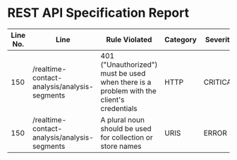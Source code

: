 REST API Specification Report
=============================
| Line No. | Line                                         | Rule Violated                                                                           | Category | Severity | Rule Type       | Software Quality Attributes               | Improvement Suggestion                                                               |
| -------- | -------------------------------------------- | --------------------------------------------------------------------------------------- | -------- | -------- | --------------- | ----------------------------------------- | ------------------------------------------------------------------------------------ |
| 150      | /realtime-contact-analysis/analysis-segments | 401 ("Unauthorized") must be used when there is a problem with the client's credentials | HTTP     | CRITICAL | STATIC, DYNAMIC | COMPATIBILITY, MAINTAINABILITY, USABILITY | Provide the 401 response in the definition of the path in the operation (here: POST) |
| 150      | /realtime-contact-analysis/analysis-segments | A plural noun should be used for collection or store names                              | URIS     | ERROR    | STATIC          | USABILITY, MAINTAINABILITY                | Use plural nouns for collection or store names                                       |